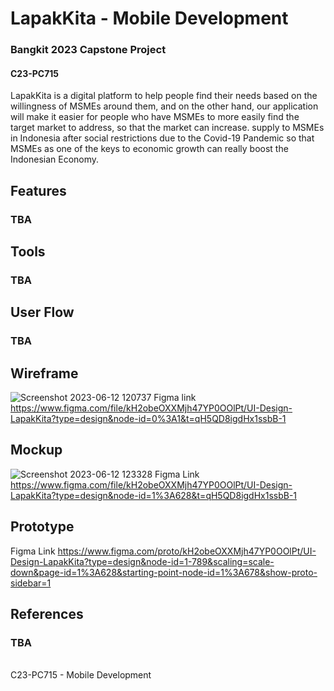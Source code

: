 # LapakKita - Mobile Development
### Bangkit 2023 Capstone Project
#### C23-PC715


LapakKita is a digital platform to help people find their needs based on the willingness of MSMEs around them, and on the other hand, our application will make it easier for people who have MSMEs to more easily find the target market to address, so that the market can increase. supply to MSMEs in Indonesia after social restrictions due to the Covid-19 Pandemic so that MSMEs as one of the keys to economic growth can really boost the Indonesian Economy.

## Features
### TBA

## Tools
### TBA

## User Flow
### TBA

## Wireframe

![Screenshot 2023-06-12 120737](https://github.com/HuseinHQ/capstone-C23-PC715/assets/77067538/e6270712-4a2f-40aa-818b-0b73c6d74442)
Figma link https://www.figma.com/file/kH2obeOXXMjh47YP0OOlPt/UI-Design-LapakKita?type=design&node-id=0%3A1&t=qH5QD8igdHx1ssbB-1

## Mockup

![Screenshot 2023-06-12 123328](https://github.com/HuseinHQ/capstone-C23-PC715/assets/77067538/39c4061a-1d14-40a1-8f65-8e324f4c2d6d)
Figma Link https://www.figma.com/file/kH2obeOXXMjh47YP0OOlPt/UI-Design-LapakKita?type=design&node-id=1%3A628&t=qH5QD8igdHx1ssbB-1

## Prototype

Figma Link https://www.figma.com/proto/kH2obeOXXMjh47YP0OOlPt/UI-Design-LapakKita?type=design&node-id=1-789&scaling=scale-down&page-id=1%3A628&starting-point-node-id=1%3A678&show-proto-sidebar=1

## References
### TBA

<br>
C23-PC715 - Mobile Development
  
